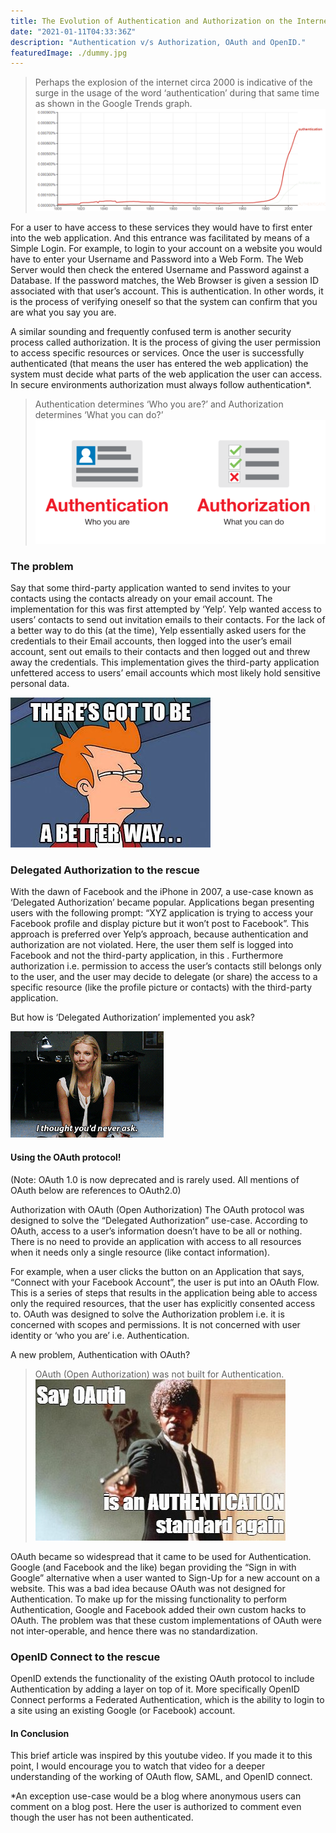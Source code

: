 ```yaml
---
title: The Evolution of Authentication and Authorization on the Internet
date: "2021-01-11T04:33:36Z"
description: "Authentication v/s Authorization, OAuth and OpenID."
featuredImage: ./dummy.jpg
---
```


<style>

</style>
>Perhaps the explosion of the internet circa 2000 is indicative of the surge in the usage of the word ‘authentication’ during that same time as shown in the Google Trends graph.
![Perhaps the explosion of the internet circa 2000 is indicative of the surge in the usage of the word ‘authentication’ during that same time as shown in the Google Trends graph.](./graph.png)

For a user to have access to these services they would have to first enter into the web application. And this entrance was facilitated by means of a Simple Login. For example, to login to your account on a website you would have to enter your Username and Password into a Web Form. The Web Server would then check the entered Username and Password against a Database. If the password matches, the Web Browser is given a session ID associated with that user’s account. This is authentication. In other words, it is the process of verifying oneself so that the system can confirm that you are what you say you are.

A similar sounding and frequently confused term is another security process called authorization. It is the process of giving the user permission to access specific resources or services. Once the user is successfully authenticated (that means the user has entered the web application) the system must decide what parts of the web application the user can access. In secure environments authorization must always follow authentication*.

>Authentication determines ‘Who you are?’ and Authorization determines ‘What you can do?’
![Authentication determines ‘Who you are?’ and Authorization determines ‘What you can do?’](./autho-authen.png)

### The problem
Say that some third-party application wanted to send invites to your contacts using the contacts already on your email account. The implementation for this was first attempted by ‘Yelp’. Yelp wanted access to users’ contacts to send out invitation emails to their contacts. For the lack of a better way to do this (at the time), Yelp essentially asked users for the credentials to their Email accounts, then logged into the user’s email account, sent out emails to their contacts and then logged out and threw away the credentials. This implementation gives the third-party application unfettered access to users’ email accounts which most likely hold sensitive personal data.

![better way](./better.jpeg)

### Delegated Authorization to the rescue
With the dawn of Facebook and the iPhone in 2007, a use-case known as ‘Delegated Authorization’ became popular. Applications began presenting users with the following prompt: “XYZ application is trying to access your Facebook profile and display picture but it won’t post to Facebook”. This approach is preferred over Yelp’s approach, because authentication and authorization are not violated. Here, the user them self is logged into Facebook and not the third-party application, in this . Furthermore authorization i.e. permission to access the user’s contacts still belongs only to the user, and the user may decide to delegate (or share) the access to a specific resource (like the profile picture or contacts) with the third-party application.

But how is ‘Delegated Authorization’ implemented you ask?


![thought you'd never ask](./ask.gif)

#### Using the OAuth protocol!
(Note: OAuth 1.0 is now deprecated and is rarely used. All mentions of OAuth below are references to OAuth2.0)

Authorization with OAuth (Open Authorization)
The OAuth protocol was designed to solve the “Delegated Authorization” use-case. According to OAuth, access to a user’s information doesn’t have to be all or nothing. There is no need to provide an application with access to all resources when it needs only a single resource (like contact information).

For example, when a user clicks the button on an Application that says, “Connect with your Facebook Account”, the user is put into an OAuth Flow. This is a series of steps that results in the application being able to access only the required resources, that the user has explicitly consented access to. OAuth was designed to solve the Authorization problem i.e. it is concerned with scopes and permissions. It is not concerned with user identity or ‘who you are’ i.e. Authentication.

A new problem, Authentication with OAuth?

>OAuth (Open Authorization) was not built for Authentication.
![OAuth (Open Authorization) was not built for Authentication.](./OAuth.jpeg)

OAuth became so widespread that it came to be used for Authentication. Google (and Facebook and the like) began providing the “Sign in with Google” alternative when a user wanted to Sign-Up for a new account on a website. This was a bad idea because OAuth was not designed for Authentication. To make up for the missing functionality to perform Authentication, Google and Facebook added their own custom hacks to OAuth. The problem was that these custom implementations of OAuth were not inter-operable, and hence there was no standardization.

### OpenID Connect to the rescue
OpenID extends the functionality of the existing OAuth protocol to include Authentication by adding a layer on top of it. More specifically OpenID Connect performs a Federated Authentication, which is the ability to login to a site using an existing Google (or Facebook) account.

#### In Conclusion
This brief article was inspired by this youtube video. If you made it to this point, I would encourage you to watch that video for a deeper understanding of the working of OAuth flow, SAML, and OpenID connect.

*An exception use-case would be a blog where anonymous users can comment on a blog post. Here the user is authorized to comment even though the user has not been authenticated.